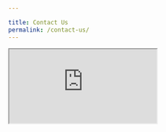 ```yaml
---

title: Contact Us
permalink: /contact-us/
---
```


<iframe src = "https://form.gov.sg/#!/5aa5e5b1dcff52006dfd5f86" >
